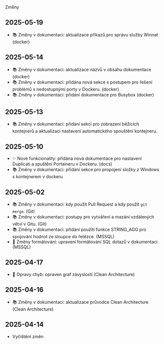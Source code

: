 Změny
## 2025-05-19
  - 📚 Změny v dokumentaci: aktualizace příkazů pro správu služby Winnat (docker)
## 2025-05-14
  - 📚 Změny v dokumentaci: aktualizace názvů v obsahu dokumentace (docker)
  - 📚 Změny v dokumentaci: přidána nová sekce s postupem pro řešení problémů s nedostupnými porty v Dockeru. (docker)
  - 📚 Změny v dokumentaci: přidání dokumentace pro Busybox (docker)
## 2025-05-13
  - 📚 Změny v dokumentaci: přidání sekcí pro zobrazení běžících kontejnerů a aktualizaci nastavení automatického spouštění kontejneru.
## 2025-05-10
  - ✨ Nové funkcionality: přidána nová dokumentace pro nastavení Duplicati a spuštění Portaineru v Dockeru. (docs)
  - 📚 Změny v dokumentaci: přidání sekce pro propojení složky z Windows s kontejnerem v dockeru
## 2025-05-02
  - 📚 Změny v dokumentaci: kdy použít Pull Request a kdy použít `git merge`. (Git)
  - 📚 Změny v dokumentaci: postupy pro vytváření a mazání vzdálených větví v Gitu. (Git)
  - 📚 Změny v dokumentaci: přidání použití funkce STRING_AGG pro spojování hodnot ze sloupce do řetězce. (MSSQL)
  - 🎨 Změny formátování: upravení formátování SQL dotazů v dokumentaci (MSSQL)
## 2025-04-17
  - 🐛 Opravy chyb: opraven graf závyslostí (Clean Architecture)
## 2025-04-16
  - 📚 Změny v dokumentaci: aktualizace průvodce Clean Architecture (Clean Architecture)
## 2025-04-14
  - Vyčištění změn
